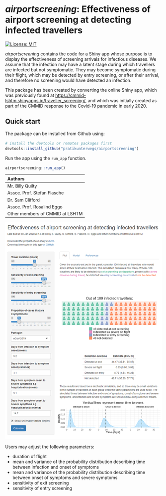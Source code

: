 # _airportscreening_: Effectiveness of airport screening at detecting infected travellers

<!-- badges: start -->
[![License: MIT](https://img.shields.io/badge/License-MIT-blue.svg)](https://opensource.org/licenses/MIT)
<!-- badges: end -->

_airportscreening_ contains the code for a Shiny app whose purpose is to display the effectiveness of screening arrivals for infectious diseases.
We assume that the infection may have a latent stage during which travellers are infected but not symptomatic.
They may become symptomatic during their flight, which may be detected by entry screening, or after their arrival, and therefore no screening would have detected an infection.

This package has been created by converting the online Shiny app, which was previously found at https://cmmid-lshtm.shinyapps.io/traveller_screening/, and which was initially created as part of the CMMID response to the Covid-19 pandemic in early 2020.

## Quick start

The package can be installed from Github using:

```r
# install the devtools or remotes packages first
devtools::install_github("pratikunterwegs/airportscreening")
```

Run the app using the `run_app` function.

```r
airportscreening::run_app()
```

| Authors |
| :-- |
| Mr. Billy Quilty |
| Assoc. Prof. Stefan Flasche |
| Dr. Sam Clifford |
| Assoc. Prof. Rosalind Eggo |
| Other members of CMMID at LSHTM |

![Screenshot of app](inst/info/figures/app_screenshot.png)

Users may adjust the following parameters:

* duration of flight
* mean and variance of the probability distribution describing time between infection and onset of symptoms
* mean and variance of the probability distribution describing time between onset of symptoms and severe symptoms
* sensitivity of exit screening
* sensitivity of entry screening

